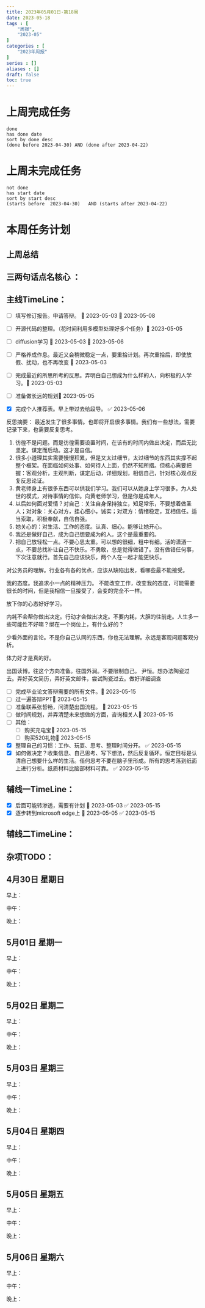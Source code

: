 ```yaml
---
title: 2023年05月01日-第18周
date: 2023-05-18
tags : [
	"周报",
	"2023-05"
]
categories : [
	"2023年周报"
]
series : []
aliases : []
draft: false
toc: true
---
```

# 上周完成任务
```tasks
done
has done date
sort by done desc
(done before 2023-04-30) AND (done after 2023-04-22)
```

# 上周未完成任务
```tasks
not done
has start date
sort by start desc
(starts before  2023-04-30)   AND (starts after 2023-04-22) 

```


# 本周任务计划

## 上周总结

## 三两句话点名核心 ：

## 主线TimeLine：

- [ ] 填写修订报告。申请答辩。 🛫 2023-05-03 📅 2023-05-08 
- [ ] 开源代码的整理。（花时间利用多模型处理好多个任务）🛫 2023-05-05 
- [ ] diffusion学习 🛫 2023-05-03  📅 2023-05-06 
- [ ] 严格养成作息。最近又会稍微稳定一点，要重拾计划。再次重拾后，即使放假、扰动，也不再改变 🛫 2023-05-03
- [ ] 完成最近的所思所考的反思。弄明白自己想成为什么样的人，向积极的人学习。🛫 2023-05-03 
- [ ] 准备做长远的规划🛫 2023-05-05 
- [x] 完成个人推荐表。早上带过去给段导。 ✅ 2023-05-06


反思摘要：
最近发生了很多事情。也即将开启很多事情。我们有一些想法，需要记录下来，也需要反复思考。
1. 彷徨不是问题。而是彷徨需要设置时间，在该有的时间内做出决定，而后无比坚定。谋定而后动。这才是自信。
2. 很多小道理其实需要慢慢积累，但是又太过细节，太过细节的东西其实撑不起整个框架。在面临如何处事、如何待人上面，仍然不知所措。但核心需要把握：客观分析，主观判断，谋定后动，详细规划，相信自己，针对核心观点反复反思论证。
3. 黄老师身上有很多东西可以供我们学习。我们可以从她身上学习很多。为人处世的模式，对待事情的信仰。向黄老师学习，但是你是成年人。
4. 以后如何面对爱情？对自己：关注自身保持独立，知足常乐，不要想着做圣人；对对象：关心对方，挂心细小，诚实；对双方：情绪稳定，互相信任。适当索取，积极奉献，自信自强。
5. 她关心的：对生活、工作的态度。认真、细心。能够让她开心。
6. 我还是做好自己，成为自己想要成为的人。这个是最重要的。
7. 把自己放轻松一点。不要心思太重。可以想的很细，粗中有细。活的潇洒一点，不要总找补让自己不快乐。不勇敢，总是觉得做错了。没有做错任何事，下次注意就行。首先自己应该快乐，两个人在一起才能更快乐。


对公务员的理解。行业各有各的优点，应该从缺陷出发，看哪些最不能接受。

我的态度。我追求小一点的精神压力。
不能改变工作，改变我的态度，可能需要很长的时间，但是我相信一旦接受了，会变的完全不一样。

放下你的心态好好学习。

内耗不会帮你做出决定。行动才会做出决定。不要内耗，大胆的往前走。人生多一些可能性不好嘛？绑在一个岗位上，有什么好的？

少看外面的言论。不是你自己认同的东西，你也无法理解。永远是客观问题客观分析。



体力好才是真的好。

出国读博。往这个方向准备。往国外润。不要限制自己。
尹恒。想办法陶瓷过去。弄好英文简历，弄好英文邮件，尝试陶瓷过去。做好详细调查


- [ ] 完成毕业论文答辩需要的所有文件。🛫 2023-05-15 
- [ ] 过一遍答辩PPT🛫 2023-05-15 
- [ ] 准备联系张哲畅，问清楚出国流程。 🛫 2023-05-15 
- [ ] 做时间规划，并弄清楚未来想做的方面，咨询相关人🛫 2023-05-15 
- [ ] 其他：
	- [ ] 购买充电宝🛫 2023-05-15 
	- [ ] 购买520礼物🛫 2023-05-15 
- [x] 整理自己的习惯：工作、玩耍、思考、整理时间分开。 ✅ 2023-05-15
- [x] 如何做决定？收集信息、自己思考、写下想法，然后反复循环。恒定目标是认清自己想要什么样的生活。任何思考不要在脑子里形成。所有的思考落到纸面上进行分析。纸质材料比脑部材料可靠。 ✅ 2023-05-15

## 辅线一TimeLine：
- [x] 后面可能转渗透，需要有计划 🛫 2023-05-03 ✅ 2023-05-15
- [x] 逐步转到microsoft edge上 🛫 2023-05-05 ✅ 2023-05-15

## 辅线二TimeLine：

## 杂项TODO：



## 4月30日 星期日  
早上：

中午：

晚上：

## 5月01日 星期一  
早上：

中午：

晚上：

## 5月02日 星期二  
早上：

中午：

晚上：

## 5月03日 星期三  
早上：

中午：

晚上：

## 5月04日 星期四  
早上：

中午：

晚上：

## 5月05日 星期五  
早上：

中午：

晚上：

## 5月06日 星期六  
早上：

中午：

晚上：




